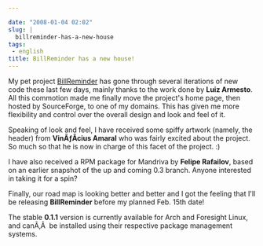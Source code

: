 ```yaml
---

date: "2008-01-04 02:02"
slug: |
  billreminder-has-a-new-house
tags:
 - english
title: BillReminder has a new house!
---
```


My pet project [BillReminder](http://billreminder.gnulinuxbrasil.org)
has gone through several iterations of new code these last few days,
mainly thanks to the work done by **Luiz Armesto**. All this commotion
made me finally move the project's home page, then hosted by
SourceForge, to one of my domains. This has given me more flexibility
and control over the overall design and look and feel of it.

Speaking of look and feel, I have received some spiffy artwork (namely,
the header) from **VinÃƒÂ­cius Amaral** who was fairly excited about the
project. So much so that he is now in charge of this facet of the
project. :)

I have also received a RPM package for Mandriva by **Felipe Rafailov**,
based on an earlier snapshot of the up and coming 0.3 branch. Anyone
interested in taking it for a spin?

Finally, our road map is looking better and better and I got the feeling
that I'll be releasing **BillReminder** before my planned Feb. 15th
date!

The stable **0.1.1** version is currently available for Arch and
Foresight Linux, and canÃ‚Â  be installed using their respective package
management systems.
